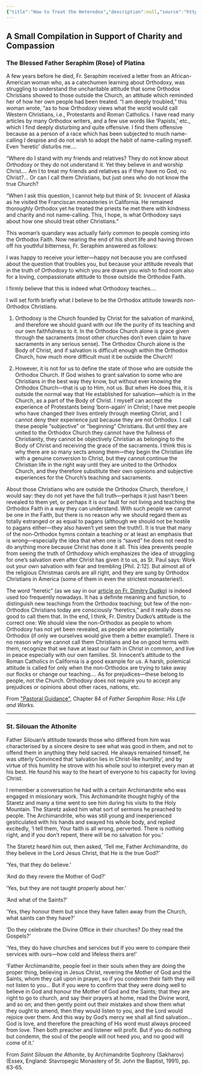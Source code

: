 ```yaml
---
{"title":"How to Treat the Heterodox","description":null,"source":"http://orthodoxinfo.com/inquirers/howtotreattheheterodox.aspx","author":["Fr. Seraphim Rose","St. Silouan the Athonite"],"tags":["heterodoxy","protestantism","catholicism",null],"dg-publish":true,"dg-hide":true,"permalink":"/western-christianity/how-to-treat-the-heterodox/","hide":true,"dgPassFrontmatter":true,"noteIcon":""}
---
```



## A Small Compilation in Support of Charity and Compassion

### The Blessed Father Seraphim (Rose) of Platina

A few years before he died, Fr. Seraphim received a letter from an African-American woman who, as a catechumen learning about Orthodoxy, was struggling to understand the uncharitable attitude that some Orthodox Christians showed to those outside the Church, an attitude which reminded her of how her own people had been treated. “I am deeply troubled,” this woman wrote, “as to how Orthodoxy views what the world would call Western Christians, i.e., Protestants and Roman Catholics. I have read many articles by many Orthodox writers, and a few use words like ‘Papists,’ etc., which I find deeply disturbing and quite offensive. I find them offensive because as a person of a race which has been subjected to much name-calling I despise and do not wish to adopt the habit of name-calling myself. Even ‘heretic’ disturbs me….

“Where do I stand with my friends and relatives? They do not know about Orthodoxy or they do not understand it. Yet they believe in and worship Christ.… Am I to treat my friends and relatives as if they have no God, no Christ?… Or can I call them Christians, but just ones who do not know the true Church?

“When I ask this question, I cannot help but think of St. Innocent of Alaska as he visited the Franciscan monasteries in California. He remained thoroughly Orthodox yet he treated the priests he met there with kindness and charity and not name-calling. This, I hope, is what Orthodoxy says about how one should treat other Christians.”

This woman’s quandary was actually fairly common to people coming into the Orthodox Faith. Now nearing the end of his short life and having thrown off his youthful bitterness, Fr. Seraphim answered as follows:

I was happy to receive your letter—happy not because you are confused about the question that troubles you, but because your attitude reveals that in the truth of Orthodoxy to which you are drawn you wish to find room also for a loving, compassionate attitude to those outside the Orthodox Faith.

I firmly believe that this is indeed what Orthodoxy teaches….
  
I will set forth briefly what I believe to be the Orthodox attitude towards non-Orthodox Christians.

1. Orthodoxy is the Church founded by Christ for the salvation of mankind, and therefore we should guard with our life the purity of its teaching and our own faithfulness to it. In the Orthodox Church alone is grace given through the sacraments (most other churches don’t even claim to have sacraments in any serious sense). The Orthodox Church alone is the Body of Christ, and if salvation is difficult enough within the Orthodox Church, how much more difficult must it be outside the Church!

2. However, it is not for us to define the state of those who are outside the Orthodox Church. If God wishes to grant salvation to some who are Christians in the best way they know, but without ever knowing the Orthodox Church—that is up to Him, not us. But when He does this, it is outside the normal way that He established for salvation—which is in the Church, as a part of the Body of Christ. I myself can accept the experience of Protestants being ‘born-again’ in Christ; I have met people who have changed their lives entirely through meeting Christ, and I cannot deny their experience just because they are not Orthodox. I call these people “subjective” or “beginning” Christians. But until they are united to the Orthodox Church they cannot have the fullness of Christianity, they cannot be objectively Christian as belonging to the Body of Christ and receiving the grace of the sacraments. I think this is why there are so many sects among them—they begin the Christian life with a genuine conversion to Christ, but they cannot continue the Christian life in the right way until they are united to the Orthodox Church, and they therefore substitute their own opinions and subjective experiences for the Church’s teaching and sacraments.

About those Christians who are outside the Orthodox Church, therefore, I would say: they do not yet have the full truth—perhaps it just hasn’t been revealed to them yet, or perhaps it is our fault for not living and teaching the Orthodox Faith in a way they can understand. With such people we cannot be one in the Faith, but there is no reason why we should regard them as totally estranged or as equal to pagans (although we should not be hostile to pagans either—they also haven’t yet seen the truth!). It is true that many of the non-Orthodox hymns contain a teaching or at least an emphasis that is wrong—especially the idea that when one is “saved” he does not need to do anything more because Christ has done it all. This idea prevents people from seeing the truth of Orthodoxy which emphasizes the idea of struggling for one’s salvation even after Christ has given it to us, as St. Paul says: Work out your own salvation with fear and trembling \[Phil. 2:12\]. But almost all of the religious Christmas carols are all right, and they are sung by Orthodox Christians in America (some of them in even the strictest monasteries!).

The word “heretic” (as we say in our [article on Fr. Dimitry Dudko](http://orthodoxinfo.com/ecumenism/dudko.aspx)) is indeed used too frequently nowadays. It has a definite meaning and function, to distinguish new teachings from the Orthodox teaching; but few of the non-Orthodox Christians today are consciously “heretics,” and it really does no good to call them that.
In the end, I think, Fr. Dimitry Dudko’s attitude is the correct one: We should view the non-Orthodox as people to whom Orthodoxy has not yet been revealed, as people who are potentially Orthodox (if only we ourselves would give them a better example!). There is no reason why we cannot call them Christians and be on good terms with them, recognize that we have at least our faith in Christ in common, and live in peace especially with our own families. St. Innocent’s attitude to the Roman Catholics in California is a good example for us. A harsh, polemical attitude is called for only when the non-Orthodox are trying to take away our flocks or change our teaching.…
As for prejudices—these belong to people, not the Church. Orthodoxy does not require you to accept any prejudices or opinions about other races, nations, etc.

From ["Pastoral Guidance"](http://orthodoxinfo.com/praxis/fsr_84.aspx), Chapter 84 of *Father Seraphim Rose: His Life and Works.*

----
### St. Silouan the Athonite

Father Silouan’s attitude towards those who differed from him was characterised by a sincere desire to see what was good in them, and not to offend them in anything they held sacred. He always remained himself, he was utterly Convinced that ‘salvation lies in Christ-like humility’, and by virtue of this humility he strove with his whole soul to interpret every man at his best. He found his way to the heart of everyone to his capacity for loving Christ.

I remember a conversation he had with a certain Archimandrite who was engaged in missionary work. This Archimandrite thought highly of the Staretz and many a time went to see him during his visits to the Holy Mountain. The Staretz asked him what sort of sermons he preached to people. The Archimandrite, who was still young and inexperienced gesticulated with his hands and swayed his whole body, and replied excitedly, ‘I tell them, Your faith is all wrong, perverted. There is nothing right, and if you don’t repent, there will be no salvation for you.’

The Staretz heard him out, then asked, ‘Tell me, Father Archimandrite, do they believe in the Lord Jesus Christ, that He is the true God?’

‘Yes, that they do believe.’

‘And do they revere the Mother of God?’

‘Yes, but they are not taught properly about her.’

‘And what of the Saints?'

‘Yes, they honour them but since they have fallen away from the Church, what saints can they have?’

‘Do they celebrate the Divine Office in their churches? Do they read the Gospels?’

‘Yes, they do have churches and services but if you were to compare their services with ours—how cold and lifeless theirs are!’

‘Father Archimandrite, people feel in their souls when they are doing the proper thing, believing in Jesus Christ, revering the Mother of God and the Saints, whom they call upon in prayer, so if you condemn their faith they will not listen to you... But if you were to confirm that they were doing well to believe in God and honour the Mother of God and the Saints; that they are right to go to church, and say their prayers at home, read the Divine word, and so on; and then gently point out their mistakes and show them what they ought to amend, then they would listen to you, and the Lord would rejoice over them. And this way by God’s mercy we shall all find salvation... God is love, and therefore the preaching of His word must always proceed from love. Then both preacher and listener will profit. But if you do nothing but condemn, the soul of the people will not heed you, and no good will come of it.’

From *Saint Silouan the Athonite*, by Archimandrite Sophrony (Sakharov) (Essex, England: Stavropegic Monastery of St. John the Baptist, 1991), pp. 63-65.
